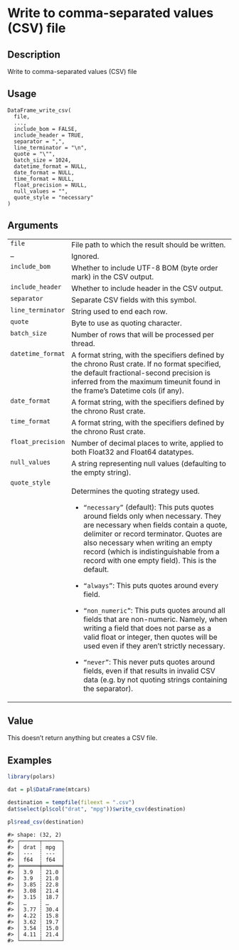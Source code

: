 

# Write to comma-separated values (CSV) file

## Description

Write to comma-separated values (CSV) file

## Usage

<pre><code class='language-R'>DataFrame_write_csv(
  file,
  ...,
  include_bom = FALSE,
  include_header = TRUE,
  separator = ",",
  line_terminator = "\n",
  quote = "\"",
  batch_size = 1024,
  datetime_format = NULL,
  date_format = NULL,
  time_format = NULL,
  float_precision = NULL,
  null_values = "",
  quote_style = "necessary"
)
</code></pre>

## Arguments

<table>
<tr>
<td style="white-space: nowrap; font-family: monospace; vertical-align: top">
<code id="DataFrame_write_csv_:_file">file</code>
</td>
<td>
File path to which the result should be written.
</td>
</tr>
<tr>
<td style="white-space: nowrap; font-family: monospace; vertical-align: top">
<code id="DataFrame_write_csv_:_...">…</code>
</td>
<td>
Ignored.
</td>
</tr>
<tr>
<td style="white-space: nowrap; font-family: monospace; vertical-align: top">
<code id="DataFrame_write_csv_:_include_bom">include_bom</code>
</td>
<td>
Whether to include UTF-8 BOM (byte order mark) in the CSV output.
</td>
</tr>
<tr>
<td style="white-space: nowrap; font-family: monospace; vertical-align: top">
<code id="DataFrame_write_csv_:_include_header">include_header</code>
</td>
<td>
Whether to include header in the CSV output.
</td>
</tr>
<tr>
<td style="white-space: nowrap; font-family: monospace; vertical-align: top">
<code id="DataFrame_write_csv_:_separator">separator</code>
</td>
<td>
Separate CSV fields with this symbol.
</td>
</tr>
<tr>
<td style="white-space: nowrap; font-family: monospace; vertical-align: top">
<code id="DataFrame_write_csv_:_line_terminator">line_terminator</code>
</td>
<td>
String used to end each row.
</td>
</tr>
<tr>
<td style="white-space: nowrap; font-family: monospace; vertical-align: top">
<code id="DataFrame_write_csv_:_quote">quote</code>
</td>
<td>
Byte to use as quoting character.
</td>
</tr>
<tr>
<td style="white-space: nowrap; font-family: monospace; vertical-align: top">
<code id="DataFrame_write_csv_:_batch_size">batch_size</code>
</td>
<td>
Number of rows that will be processed per thread.
</td>
</tr>
<tr>
<td style="white-space: nowrap; font-family: monospace; vertical-align: top">
<code id="DataFrame_write_csv_:_datetime_format">datetime_format</code>
</td>
<td>
A format string, with the specifiers defined by the chrono Rust crate.
If no format specified, the default fractional-second precision is
inferred from the maximum timeunit found in the frame’s Datetime cols
(if any).
</td>
</tr>
<tr>
<td style="white-space: nowrap; font-family: monospace; vertical-align: top">
<code id="DataFrame_write_csv_:_date_format">date_format</code>
</td>
<td>
A format string, with the specifiers defined by the chrono Rust crate.
</td>
</tr>
<tr>
<td style="white-space: nowrap; font-family: monospace; vertical-align: top">
<code id="DataFrame_write_csv_:_time_format">time_format</code>
</td>
<td>
A format string, with the specifiers defined by the chrono Rust crate.
</td>
</tr>
<tr>
<td style="white-space: nowrap; font-family: monospace; vertical-align: top">
<code id="DataFrame_write_csv_:_float_precision">float_precision</code>
</td>
<td>
Number of decimal places to write, applied to both Float32 and Float64
datatypes.
</td>
</tr>
<tr>
<td style="white-space: nowrap; font-family: monospace; vertical-align: top">
<code id="DataFrame_write_csv_:_null_values">null_values</code>
</td>
<td>
A string representing null values (defaulting to the empty string).
</td>
</tr>
<tr>
<td style="white-space: nowrap; font-family: monospace; vertical-align: top">
<code id="DataFrame_write_csv_:_quote_style">quote_style</code>
</td>
<td>

Determines the quoting strategy used.

<ul>
<li>

<code>“necessary”</code> (default): This puts quotes around fields only
when necessary. They are necessary when fields contain a quote,
delimiter or record terminator. Quotes are also necessary when writing
an empty record (which is indistinguishable from a record with one empty
field). This is the default.

</li>
<li>

<code>“always”</code>: This puts quotes around every field.

</li>
<li>

<code>“non_numeric”</code>: This puts quotes around all fields that are
non-numeric. Namely, when writing a field that does not parse as a valid
float or integer, then quotes will be used even if they aren’t strictly
necessary.

</li>
<li>

<code>“never”</code>: This never puts quotes around fields, even if that
results in invalid CSV data (e.g. by not quoting strings containing the
separator).

</li>
</ul>
</td>
</tr>
</table>

## Value

This doesn’t return anything but creates a CSV file.

## Examples

``` r
library(polars)

dat = pl$DataFrame(mtcars)

destination = tempfile(fileext = ".csv")
dat$select(pl$col("drat", "mpg"))$write_csv(destination)

pl$read_csv(destination)
```

    #> shape: (32, 2)
    #> ┌──────┬──────┐
    #> │ drat ┆ mpg  │
    #> │ ---  ┆ ---  │
    #> │ f64  ┆ f64  │
    #> ╞══════╪══════╡
    #> │ 3.9  ┆ 21.0 │
    #> │ 3.9  ┆ 21.0 │
    #> │ 3.85 ┆ 22.8 │
    #> │ 3.08 ┆ 21.4 │
    #> │ 3.15 ┆ 18.7 │
    #> │ …    ┆ …    │
    #> │ 3.77 ┆ 30.4 │
    #> │ 4.22 ┆ 15.8 │
    #> │ 3.62 ┆ 19.7 │
    #> │ 3.54 ┆ 15.0 │
    #> │ 4.11 ┆ 21.4 │
    #> └──────┴──────┘
